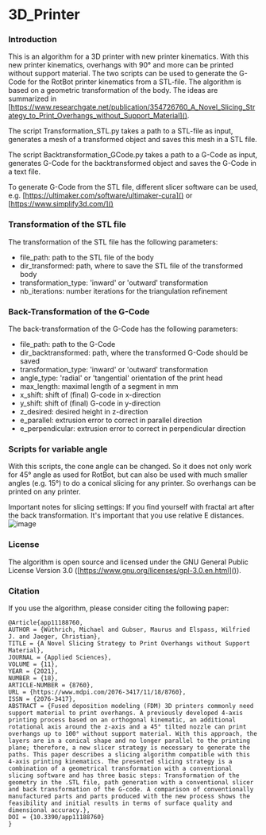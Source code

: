 # 3D_Printer

### Introduction
This is an algorithm for a 3D printer with new printer kinematics. With this new printer kinematics, overhangs with 90° and more can be printed without support material. The two scripts can be used to generate the G-Code for the RotBot printer kinematics from a STL-file. The algorithm is based on a geometric transformation of the body. The ideas are summarized in [https://www.researchgate.net/publication/354726760_A_Novel_Slicing_Strategy_to_Print_Overhangs_without_Support_Material](). 

The script Transformation_STL.py takes a path to a STL-file as input, generates a mesh of a transformed object and saves this mesh in a STL file.

The script Backtransformation_GCode.py takes a path to a G-Code as input, generates G-Code for the backtransformed object and saves the G-Code in a text file.

To generate G-Code from the STL file, different slicer software can be used, e.g. [https://ultimaker.com/software/ultimaker-cura]() or [https://www.simplify3d.com/]()

### Transformation of the STL file
The transformation of the STL file has the following parameters:
* file_path: path to the STL file of the body
* dir_transformed: path, where to save the STL file of the transformed body 
* transformation_type: 'inward' or 'outward' transformation
* nb_iterations: number iterations for the triangulation refinement

### Back-Transformation of the G-Code
The back-transformation of the G-Code has the following parameters:
* file_path: path to the G-Code
* dir_backtransformed: path, where the transformed G-Code should be saved
* transformation_type: 'inward' or 'outward' transformation
* angle_type: 'radial' or 'tangential' orientation of the print head
* max_length: maximal length of a segment in mm
* x_shift: shift of (final) G-code in x-direction
* y_shift: shift of (final) G-code in y-direction
* z_desired: desired height in z-direction
* e_parallel: extrusion error to correct in parallel direction
* e_perpendicular: extrusion error to correct in perpendicular direction

### Scripts for variable angle
With this scripts, the cone angle can be changed. So it does not only work for 45° angle as used for RotBot, but can also be used with much smaller angles (e.g. 15°) to do a conical slicing for any printer. So overhangs can be printed on any printer.

Important notes for slicing settings:
If you find yourself with fractal art after the back transformation. It's important that you use relative E distances.
![image](https://user-images.githubusercontent.com/116922168/204152231-f9a4dde9-a5be-4574-bb3a-4d148a44c7c9.png)

### License
The algorithm is open source and licensed under the GNU General Public License Version 3.0 ([https://www.gnu.org/licenses/gpl-3.0.en.html]()).

### Citation
If you use the algorithm, please consider citing the following paper:
```
@Article{app11188760,
AUTHOR = {Wüthrich, Michael and Gubser, Maurus and Elspass, Wilfried J. and Jaeger, Christian},
TITLE = {A Novel Slicing Strategy to Print Overhangs without Support Material},
JOURNAL = {Applied Sciences},
VOLUME = {11},
YEAR = {2021},
NUMBER = {18},
ARTICLE-NUMBER = {8760},
URL = {https://www.mdpi.com/2076-3417/11/18/8760},
ISSN = {2076-3417},
ABSTRACT = {Fused deposition modeling (FDM) 3D printers commonly need support material to print overhangs. A previously developed 4-axis printing process based on an orthogonal kinematic, an additional rotational axis around the z-axis and a 45° tilted nozzle can print overhangs up to 100° without support material. With this approach, the layers are in a conical shape and no longer parallel to the printing plane; therefore, a new slicer strategy is necessary to generate the paths. This paper describes a slicing algorithm compatible with this 4-axis printing kinematics. The presented slicing strategy is a combination of a geometrical transformation with a conventional slicing software and has three basic steps: Transformation of the geometry in the .STL file, path generation with a conventional slicer and back transformation of the G-code. A comparison of conventionally manufactured parts and parts produced with the new process shows the feasibility and initial results in terms of surface quality and dimensional accuracy.},
DOI = {10.3390/app11188760}
}
```
